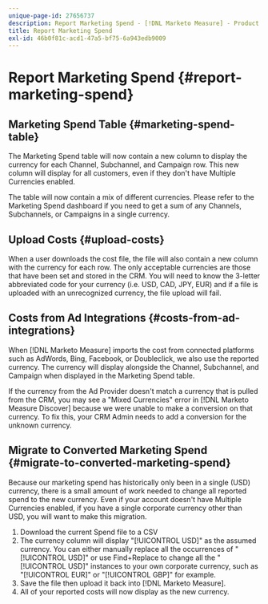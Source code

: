 ```yaml
---
unique-page-id: 27656737
description: Report Marketing Spend - [!DNL Marketo Measure] - Product Documentation
title: Report Marketing Spend
exl-id: 46b0f81c-acd1-47a5-bf75-6a943edb9009
---
```

# Report Marketing Spend {#report-marketing-spend}

## Marketing Spend Table {#marketing-spend-table}

The Marketing Spend table will now contain a new column to display the currency for each Channel, Subchannel, and Campaign row. This new column will display for all customers, even if they don't have Multiple Currencies enabled.

The table will now contain a mix of different currencies. Please refer to the Marketing Spend dashboard if you need to get a sum of any Channels, Subchannels, or Campaigns in a single currency.

## Upload Costs {#upload-costs}

When a user downloads the cost file, the file will also contain a new column with the currency for each row. The only acceptable currencies are those that have been set and stored in the CRM. You will need to know the 3-letter abbreviated code for your currency (i.e. USD, CAD, JPY, EUR) and if a file is uploaded with an unrecognized currency, the file upload will fail.

## Costs from Ad Integrations {#costs-from-ad-integrations}

When [!DNL Marketo Measure] imports the cost from connected platforms such as AdWords, Bing, Facebook, or Doubleclick, we also use the reported currency. The currency will display alongside the Channel, Subchannel, and Campaign when displayed in the Marketing Spend table.

If the currency from the Ad Provider doesn't match a currency that is pulled from the CRM, you may see a "Mixed Currencies" error in [!DNL Marketo Measure Discover] because we were unable to make a conversion on that currency. To fix this, your CRM Admin needs to add a conversion for the unknown currency.

## Migrate to Converted Marketing Spend {#migrate-to-converted-marketing-spend}

Because our marketing spend has historically only been in a single (USD) currency, there is a small amount of work needed to change all reported spend to the new currency. Even if your account doesn't have Multiple Currencies enabled, if you have a single corporate currency other than USD, you will want to make this migration.

1. Download the current Spend file to a CSV
1. The currency column will display "[!UICONTROL USD]" as the assumed currency. You can either manually replace all the occurrences of "[!UICONTROL USD]" or use Find+Replace to change all the "[!UICONTROL USD]" instances to your own corporate currency, such as "[!UICONTROL EUR]" or "[!UICONTROL GBP]" for example.
1. Save the file then upload it back into [!DNL Marketo Measure].
1. All of your reported costs will now display as the new currency.
